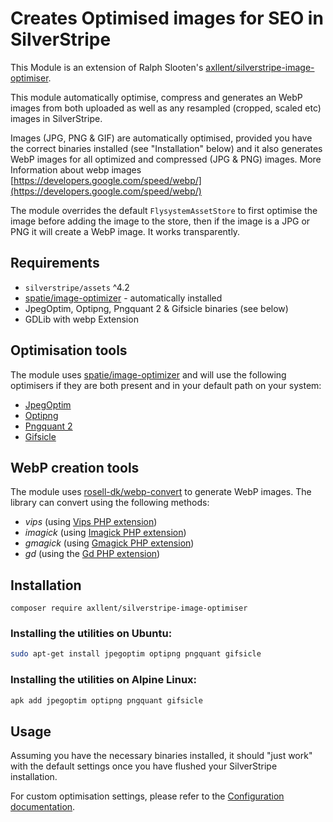 # Creates Optimised images for SEO in SilverStripe


This Module is an extension of Ralph Slooten's [axllent/silverstripe-image-optimiser](https://github.com/axllent/silverstripe-image-optimiser).

This module automatically optimise, compress and generates an WebP images from both uploaded as well as any resampled (cropped, scaled etc) images in SilverStripe.

Images (JPG, PNG & GIF) are automatically
optimised, provided you have the correct binaries installed (see "Installation" below) and it also generates WebP images for all optimized and compressed (JPG & PNG) images. More Information about webp images [https://developers.google.com/speed/webp/](https://developers.google.com/speed/webp/)

The module overrides the default `FlysystemAssetStore` to first optimise the image
before adding the image to the store, then if the image is a JPG or PNG it will create a WebP image. It works transparently.


## Requirements

- `silverstripe/assets` ^4.2
- [spatie/image-optimizer](https://github.com/spatie/image-optimizer) - automatically installed
- JpegOptim, Optipng, Pngquant 2 & Gifsicle binaries (see below)
- GDLib with webp Extension


## Optimisation tools

The module uses [spatie/image-optimizer](https://github.com/spatie/image-optimizer) and will use the
following optimisers if they are both present and in your default path on your system:

- [JpegOptim](https://github.com/tjko/jpegoptim)
- [Optipng](http://optipng.sourceforge.net/)
- [Pngquant 2](https://pngquant.org/)
- [Gifsicle](http://www.lcdf.org/gifsicle/)


## WebP creation tools

The module uses [rosell-dk/webp-convert](https://github.com/rosell-dk/webp-convert) to generate WebP images. The library can convert using the following methods:

- *vips* (using [Vips PHP extension](https://github.com/libvips/php-vips-ext))
- *imagick* (using [Imagick PHP extension](https://github.com/Imagick/imagick))
- *gmagick* (using [Gmagick PHP extension](https://www.php.net/manual/en/book.gmagick.php))
- *gd* (using the [Gd PHP extension](https://www.php.net/manual/en/book.image.php))


## Installation

```shell
composer require axllent/silverstripe-image-optimiser
```

### Installing the utilities on Ubuntu:

```bash
sudo apt-get install jpegoptim optipng pngquant gifsicle
```


### Installing the utilities on Alpine Linux:

```bash
apk add jpegoptim optipng pngquant gifsicle
```


## Usage

Assuming you have the necessary binaries installed, it should "just work" with the default settings
once you have flushed your SilverStripe installation.


For custom optimisation settings, please refer to the
[Configuration documentation](docs/en/Configuration.md).
